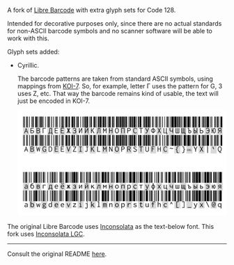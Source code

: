A fork of [Libre Barcode](https://github.com/graphicore/librebarcode) with extra glyph sets for Code 128.

Intended for decorative purposes only, since there are no actual standards for non-ASCII barcode symbols and no scanner software will be able to work with this.

Glyph sets added:
- Cyrillic.

  The barcode patterns are taken from standard ASCII symbols, using mappings from [KOI-7](https://en.wikipedia.org/wiki/KOI-7). So, for example, letter Г uses the pattern for G, З uses Z, etc. That way the barcode remains kind of usable, the text will just be encoded in KOI-7.

  ![](documentation/librebarcode-extended-dem.png)

The original Libre Barcode uses [Inconsolata](https://levien.com/type/myfonts/inconsolata.html) as the text-below font. This fork uses [Inconsolata LGC](https://github.com/MihailJP/Inconsolata-LGC).

---

Consult the original README [here](https://github.com/graphicore/librebarcode#).
